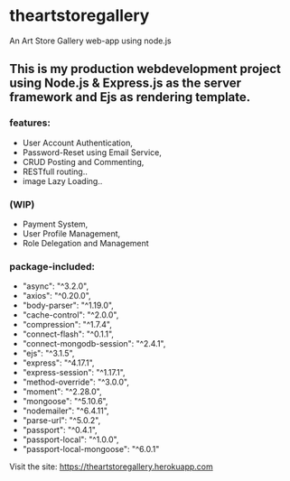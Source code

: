 # theartstoregallery
An Art Store Gallery web-app using node.js

## This is my production webdevelopment project using Node.js & Express.js as the server framework and Ejs as rendering template.
### features:
* User Account Authentication,
* Password-Reset using Email Service,
* CRUD Posting and Commenting,
* RESTfull routing..
* image Lazy Loading..

### (WIP)
* Payment System,
* User Profile Management,
* Role Delegation and Management

### package-included:
* "async": "^3.2.0",
* "axios": "^0.20.0",
* "body-parser": "^1.19.0",
* "cache-control": "^2.0.0",
* "compression": "^1.7.4",
* "connect-flash": "^0.1.1",
* "connect-mongodb-session": "^2.4.1",
* "ejs": "^3.1.5",
* "express": "^4.17.1",
* "express-session": "^1.17.1",
* "method-override": "^3.0.0",
* "moment": "^2.28.0",
* "mongoose": "^5.10.6",
* "nodemailer": "^6.4.11",
* "parse-url": "^5.0.2",
* "passport": "^0.4.1",
* "passport-local": "^1.0.0",
* "passport-local-mongoose": "^6.0.1"


Visit the site: https://theartstoregallery.herokuapp.com
